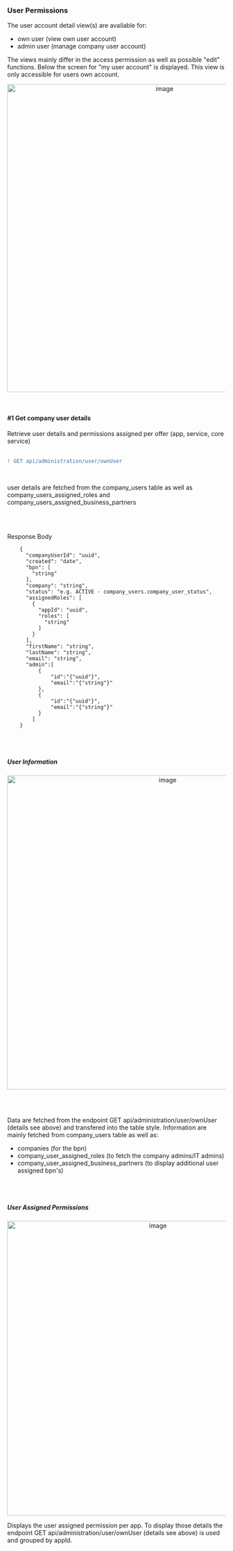### User Permissions

The user account detail view(s) are available for:
* own user (view own user account)
* admin user (manage company user account) 

The views mainly differ in the access permission as well as possible "edit" functions.
Below the screen for "my user account" is displayed. This view is only accessible for users own account.

<p align='center'>
<img width="710" alt="image" src="https://github.com/catenax-ng/tx-portal-assets/assets/94133633/26c21558-0a3b-4071-b6da-b5ed2f4db31b">
</p>

<br>

#### #1 Get company user details
Retrieve user details and permissions assigned per offer (app, service, core service)  
<br>

```diff
! GET api/administration/user/ownUser
```

<br>

user details are fetched from the company_users table as well as company_users_assigned_roles and company_users_assigned_business_partners

<br>
<br>

Response Body

		{
		  "companyUserId": "uuid",
		  "created": "date",
		  "bpn": [
		    "string"
		  ],
		  "company": "string",
		  "status": "e.g. ACTIVE - company_users.company_user_status",
		  "assignedRoles": [
		    {
		      "appId": "uuid",
		      "roles": [
		        "string"
		      ]
		    }
		  ],
		  "firstName": "string",
		  "lastName": "string",
		  "email": "string",
		  "admin":[
			  { 
				  "id":"{"uuid"}",
				  "email":"{"string"}"
			  },
			  {
				  "id":"{"uuid"}",
				  "email":"{"string"}"
			  }
			]
		}

<br>
<br>

##### User Information

<p align="center">
<img width="724" alt="image" src="https://github.com/catenax-ng/tx-portal-assets/assets/94133633/d6d51720-2660-4ac6-9fd0-b6304cb80c79">
</p>

<br>
<br>

Data are fetched from the endpoint GET api/administration/user/ownUser (details see above) and transfered into the table style.
Information are mainly fetched from company_users table as well as:
* companies (for the bpn)
* company_user_assigned_roles (to fetch the company admins/IT admins)
* company_user_assigned_business_partners (to display additional user assigned bpn's)

<br>
<br>

##### User Assigned Permissions

<p align="center">
<img width="679" alt="image" src="https://github.com/catenax-ng/tx-portal-assets/assets/94133633/8cef8cfc-4638-4a53-8207-3759999b6983">
</p>

Displays the user assigned permission per app.
To display those details the endpoint GET api/administration/user/ownUser (details see above) is used and grouped by appId.

<br>
<br>

